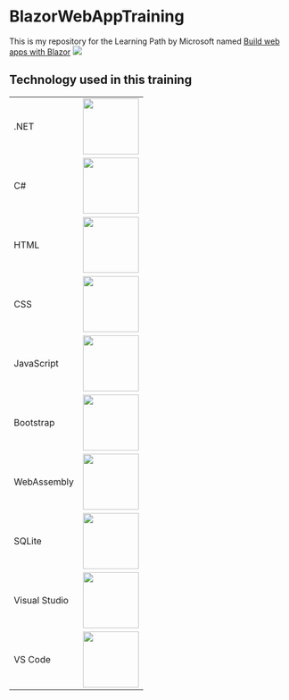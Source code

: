# BlazorWebAppTraining

This is my repository for the Learning Path by Microsoft named
[Build web apps with Blazor](https://learn.microsoft.com/en-us/training/paths/build-web-apps-with-blazor/)
[<img src="https://github.com/user-attachments/assets/b699c626-6f79-4817-bb80-ee833415a79e">](https://learn.microsoft.com/api/achievements/share/en-us/bb554c/QSD5FRJE?sharingId=D78D5D4593DC0D33)

## Technology used in this training
<table style="width:100%">
    <tr>
        <td>.NET</td>
        <td>
            <a href="https://dotnet.microsoft.com/en-us/">
                <img src="https://raw.githubusercontent.com/dotnet/brand/c7d0f51b8ec59531332d05fb27a5b758a7a3d689/logo/dotnet-logo.svg" height=100px />
            </a>
        </td>
    </tr>
    <tr>
        <td>C#</td>
        <td>
            <a href="https://dotnet.microsoft.com/en-us/languages/csharp">
                <img src="https://cdn.jsdelivr.net/gh/devicons/devicon@latest/icons/csharp/csharp-original.svg" height=100px />
            </a>
        </td>
    </tr>
    <tr>
        <td>HTML</td>
        <td>
            <a href="https://www.w3.org/">
                <img src="https://cdn.jsdelivr.net/gh/devicons/devicon@latest/icons/html5/html5-original.svg" height=100px />
            <a>
        </td>
    </tr>
    <tr>
        <td>CSS</td>
        <td>
            <a href="https://www.w3.org/">
                <img src="https://cdn.jsdelivr.net/gh/devicons/devicon@latest/icons/css3/css3-original.svg" height=100px />
            <a>
        </td>
    </tr>
    <tr>
        <td>JavaScript</td>
        <td>
            <a href="https://www.javascript.com/">
                <img src="https://cdn.jsdelivr.net/gh/devicons/devicon@latest/icons/javascript/javascript-original.svg" height=100px />
            <a>
        </td>
    </tr>
    <tr>
        <td>Bootstrap</td>
        <td>
            <a href="https://getbootstrap.com/">
                <img src="https://cdn.jsdelivr.net/gh/devicons/devicon@latest/icons/bootstrap/bootstrap-original.svg" height=100px />
            <a>
        </td>
    </tr>
    <tr>
        <td>WebAssembly</td>
        <td>
            <a href="https://webassembly.org/">
                <img src="https://cdn.jsdelivr.net/gh/devicons/devicon@latest/icons/wasm/wasm-original.svg" height=100p />
            <a>
        </td>
    </tr>
    <tr>
        <td>SQLite</td>
        <td>
            <a href="https://sqlite.org/">
                <img src="https://cdn.jsdelivr.net/gh/devicons/devicon@latest/icons/sqlite/sqlite-original.svg" height=100 />
            <a>
        </td>
    </tr>
    <tr>
        <td>Visual Studio</td>
        <td>
            <a href="https://visualstudio.microsoft.com/">
                <img src="https://cdn.jsdelivr.net/gh/devicons/devicon@latest/icons/visualstudio/visualstudio-original.svg" height=100px />
            <a>
        </td>
    </tr>
    <tr>
        <td>VS Code</td>
        <td>
            <a href="https://code.visualstudio.com/">
                <img src="https://cdn.jsdelivr.net/gh/devicons/devicon@latest/icons/vscode/vscode-original.svg" height=100px />
            <a>
        </td>
    </tr>
</table>
